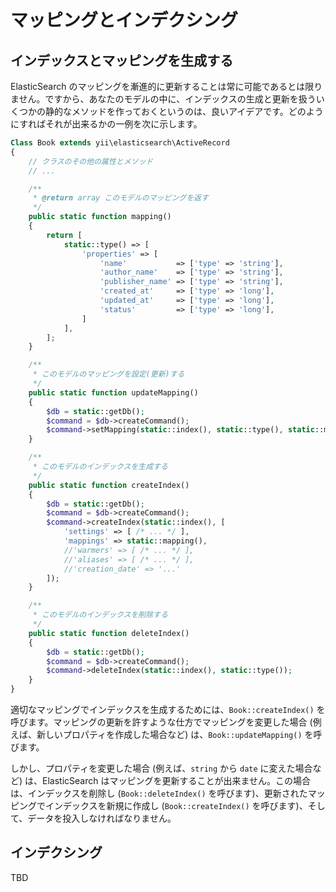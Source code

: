 マッピングとインデクシング
==========================

## インデックスとマッピングを生成する

ElasticSearch のマッピングを漸進的に更新することは常に可能であるとは限りません。ですから、あなたのモデルの中に、インデックスの生成と更新を扱ういくつかの静的なメソッドを作っておくというのは、良いアイデアです。どのようにすればそれが出来るかの一例を次に示します。

```php
Class Book extends yii\elasticsearch\ActiveRecord
{
    // クラスのその他の属性とメソッド
    // ...

    /**
     * @return array このモデルのマッピングを返す
     */
    public static function mapping()
    {
        return [
            static::type() => [
                'properties' => [
                    'name'           => ['type' => 'string'],
                    'author_name'    => ['type' => 'string'],
                    'publisher_name' => ['type' => 'string'],
                    'created_at'     => ['type' => 'long'],
                    'updated_at'     => ['type' => 'long'],
                    'status'         => ['type' => 'long'],
                ]
            ],
        ];
    }

    /**
     * このモデルのマッピングを設定(更新)する
     */
    public static function updateMapping()
    {
        $db = static::getDb();
        $command = $db->createCommand();
        $command->setMapping(static::index(), static::type(), static::mapping());
    }

    /**
     * このモデルのインデックスを生成する
     */
    public static function createIndex()
    {
        $db = static::getDb();
        $command = $db->createCommand();
        $command->createIndex(static::index(), [
            'settings' => [ /* ... */ ],
            'mappings' => static::mapping(),
            //'warmers' => [ /* ... */ ],
            //'aliases' => [ /* ... */ ],
            //'creation_date' => '...'
        ]);
    }

    /**
     * このモデルのインデックスを削除する
     */
    public static function deleteIndex()
    {
        $db = static::getDb();
        $command = $db->createCommand();
        $command->deleteIndex(static::index(), static::type());
    }
}
```

適切なマッピングでインデックスを生成するためには、`Book::createIndex()` を呼びます。マッピングの更新を許すような仕方でマッピングを変更した場合 (例えば、新しいプロパティを作成した場合など) は、`Book::updateMapping()` を呼びます。

しかし、プロパティを変更した場合 (例えば、`string` から `date` に変えた場合など) は、ElasticSearch はマッピングを更新することが出来ません。この場合は、インデックスを削除し (`Book::deleteIndex()` を呼びます)、更新されたマッピングでインデックスを新規に作成し (`Book::createIndex()` を呼びます)、そして、データを投入しなければなりません。

## インデクシング
TBD
